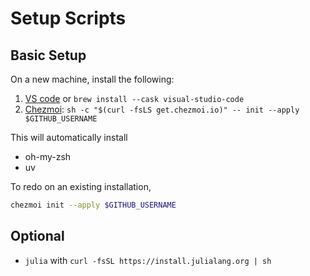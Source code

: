 # Setup Scripts
## Basic Setup
On a new machine, install the following:
1. [VS code](https://code.visualstudio.com/Download) or `brew install --cask visual-studio-code`
2. [Chezmoi](https://www.chezmoi.io): `sh -c "$(curl -fsLS get.chezmoi.io)" -- init --apply $GITHUB_USERNAME`

This will automatically install
- oh-my-zsh
- uv

To redo on an existing installation,
```bash
chezmoi init --apply $GITHUB_USERNAME
```

## Optional
- `julia` with `curl -fsSL https://install.julialang.org | sh`